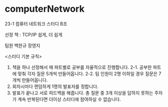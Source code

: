 # computerNetwork
23-1 컴퓨터 네트워크 스터디 B조

선정 책 : TCP/IP 쉽게, 더 쉽게

팀원 백한규 장영지

<스터디 기본 규칙>

1. 책을 하나 선정해서 매 파트별로 공부를 자율적으로 진행합니다. 2-1. 공부한 파트에 맞춰 각자 질문 5개씩 만들어옵니다. 2-2. 팀 인원이 2명 이하일 경우 질문은 7개씩 만들어옵니다.
2. 회차시마다 랜덤하게 1명의 발표자를 정합니다.
3. 발표가 끝나고 서로 피드백을 해줍니다. 총 질문 중 3개 이상을 답하지 못하는 주차가 계속 반복된다면 더이상 스터디에 참여하실 수 없습니다.

